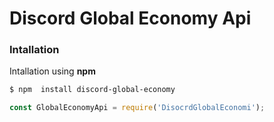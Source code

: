 # Discord Global Economy Api


### Intallation
Intallation using **npm**
```bash
$ npm  install discord-global-economy 
```



```js
const GlobalEconomyApi = require('DisocrdGlobalEconomi');
```
